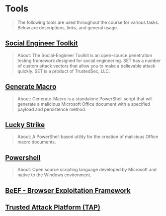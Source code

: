 # Tools
> The following tools are used throughout the course for various tasks. Below are descriptions, links, and general usage.

## [Social Engineer Toolkit](https://github.com/trustedsec/social-engineer-toolkit)
> About: The Social-Engineer Toolkit is an open-source penetration testing framework designed for social engineering. SET has a number of custom attack vectors that allow you to make a believable attack quickly. SET is a product of TrustedSec, LLC.

## [Generate Macro](https://github.com/enigma0x3/Generate-Macro)
> About: Generate-Macro is a standalone PowerShell script that will generate a malicious Microsoft Office document with a specified payload and persistence method.

## [Lucky Strike](https://github.com/curi0usJack/luckystrike)
> About: A PowerShell based utility for the creation of malicious Office macro documents.

## [Powershell](https://github.com/PowerShell/PowerShell/blob/master/docs/installation/linux.md)
> About: Open source scripting language developed by Microsoft and native to the Windows environment.

## [BeEF - Browser Exploitation Framework](http://beefproject.com/)
> 

## [Trusted Attack Platform (TAP)](https://github.com/trustedsec/tap)
> 

## []()
> 

## []()
> 
